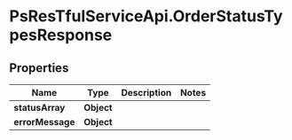 # PsResTfulServiceApi.OrderStatusTypesResponse

## Properties
Name | Type | Description | Notes
------------ | ------------- | ------------- | -------------
**statusArray** | **Object** |  | 
**errorMessage** | **Object** |  | 
